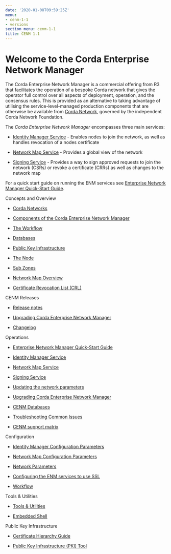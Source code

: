 ```yaml
---
date: '2020-01-08T09:59:25Z'
menu:
- cenm-1-1
- versions
section_menu: cenm-1-1
title: CENM 1.1
---
```



# Welcome to the Corda Enterprise Network Manager

The Corda Enterprise Network Manager is a commercial offering from R3 that facilitates the operation of a bespoke
            Corda network that gives the operator full control over all aspects of deployment, operation, and the consensus rules.
            This is provided as an alternative to taking advantage of utilising the service-level-managed production components
            that are otherwise be available from [Corda Network](https://corda.network), governed by the independent
            Corda Network Foundation.

The *Corda Enterprise Network Manager* encompasses three main services:


* [Identity Manager Service](identity-manager.md) - Enables nodes to join the network, as well as handles revocation of a nodes certificate


* [Network Map Service](network-map.md) - Provides a global view of the network


* [Signing Service](signing-service.md) - Provides a way to sign approved requests to join the network (CSRs) or revoke a certificate
                    (CRRs) as well as changes to the network map


For a quick start guide on running the ENM services see [Enterprise Network Manager Quick-Start Guide](quick-start.md).


Concepts and Overview
* [Corda Networks](corda-networks.md)

* [Components of the Corda Enterprise Network Manager](enm-components.md)

* [The Workflow](enm-components.md#the-workflow)

* [Databases](enm-components.md#databases)

* [Public Key Infrastructure](enm-components.md#public-key-infrastructure)

* [The Node](enm-components.md#the-node)

* [Sub Zones](sub-zones.md)

* [Network Map Overview](network-map-overview.md)

* [Certificate Revocation List (CRL)](certificate-revocation.md)



CENM Releases
* [Release notes](release-notes.md)

* [Upgrading Corda Enterprise Network Manager](upgrade-notes.md)

* [Changelog](changelog.md)



Operations
* [Enterprise Network Manager Quick-Start Guide](quick-start.md)

* [Identity Manager Service](identity-manager.md)

* [Network Map Service](network-map.md)

* [Signing Service](signing-service.md)

* [Updating the network parameters](updating-network-parameters.md)

* [Upgrading Corda Enterprise Network Manager](upgrade-notes.md)

* [CENM Databases](database-set-up.md)

* [Troubleshooting Common Issues](troubleshooting-common-issues.md)

* [CENM support matrix](cenm-support-matrix.md)



Configuration
* [Identity Manager Configuration Parameters](config-identity-manager-parameters.md)

* [Network Map Configuration Parameters](config-network-map-parameters.md)

* [Network Parameters](config-network-parameters.md)

* [Configuring the ENM services to use SSL](enm-with-ssl.md)

* [Workflow](workflow.md)



Tools & Utilities
* [Tools & Utilities](tools-index.md)

* [Embedded Shell](shell.md)



Public Key Infrastructure
* [Certificate Hierarchy Guide](pki-guide.md)

* [Public Key Infrastructure (PKI) Tool](pki-tool.md)



